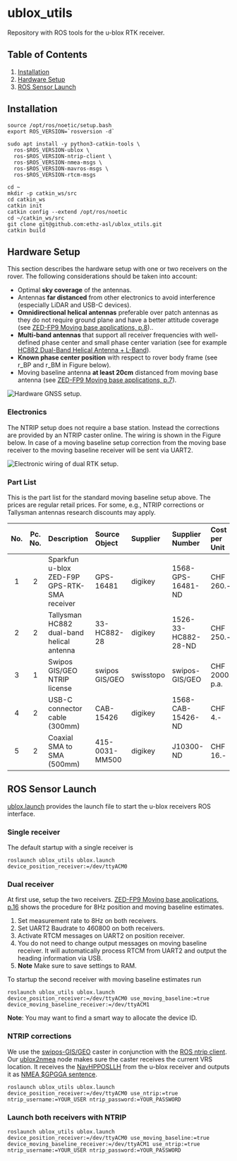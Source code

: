 # ublox_utils
Repository with ROS tools for the u-blox RTK receiver.

## Table of Contents
1. [Installation](#installation)
2. [Hardware Setup](#hardware-setup)
3. [ROS Sensor Launch](#ros-sensor-launch)

## Installation
```
source /opt/ros/noetic/setup.bash
export ROS_VERSION=`rosversion -d`

sudo apt install -y python3-catkin-tools \
  ros-$ROS_VERSION-ublox \
  ros-$ROS_VERSION-ntrip-client \
  ros-$ROS_VERSION-nmea-msgs \
  ros-$ROS_VERSION-mavros-msgs \
  ros-$ROS_VERSION-rtcm-msgs
  
cd ~
mkdir -p catkin_ws/src
cd catkin_ws
catkin init
catkin config --extend /opt/ros/noetic
cd ~/catkin_ws/src
git clone git@github.com:ethz-asl/ublox_utils.git
catkin build
```

## Hardware Setup
This section describes the hardware setup with one or two receivers on the rover.
The following considerations should be taken into account:
- Optimal **sky coverage** of the antennas.
- Antennas **far distanced** from other electronics to avoid interference (especially LiDAR and USB-C devices).
- **Omnidirectional helical antennas** preferable over patch antennas as they do not require ground plane and have a better attitude coverage (see [ZED-FP9 Moving base applications, p.8](https://content.u-blox.com/sites/default/files/ZED-F9P-MovingBase_AppNote_%28UBX-19009093%29.pdf)).. 
- **Multi-band antennas** that support all receiver frequencies with well-defined phase center and small phase center variation (see for example [HC882 Dual-Band Helical Antenna + L-Band](https://www.tallysman.com/app/uploads/2018/03/Tallysman%C2%AE-HC882-Datasheet_March-2022.pdf)). 
- **Known phase center position** with respect to rover body frame (see r_BP and r_BM in Figure below).
- Moving baseline antenna **at least 20cm** distanced from moving base antenna (see [ZED-FP9 Moving base applications, p.7](https://content.u-blox.com/sites/default/files/ZED-F9P-MovingBase_AppNote_%28UBX-19009093%29.pdf)).

![Hardware GNSS setup.]()

### Electronics
The NTRIP setup does not require a base station.
Instead the corrections are provided by an NTRIP caster online.
The wiring is shown in the Figure below.
In case of a moving baseline setup correction from the moving base receiver to the moving baseline receiver will be sent via UART2.

![Electronic wiring of dual RTK setup.]()

### Part List
This is the part list for the standard moving baseline setup above.
The prices are regular retail prices.
For some, e.g., NTRIP corrections or Tallysman antennas research discounts may apply.

| No. | Pc. No. | Description                                  | Source Object   | Supplier  | Supplier Number     | Cost per Unit   | Cost Total      | 
|:---:|:-------:|:---------------------------------------------|:----------------|:----------|:--------------------|:----------------|:----------------|
|  1  |    2    | Sparkfun u-blox ZED-F9P GPS-RTK-SMA receiver | GPS-16481       | digikey   | 1568-GPS-16481-ND   | CHF 260.-       | CHF 520.-       |
|  2  |    2    | Tallysman HC882 dual-band helical antenna    | 33-HC882-28     | digikey   | 1526-33-HC882-28-ND | CHF 250.-       | CHF 500.-       |
|  3  |    1    | Swipos GIS/GEO NTRIP license                 | swipos GIS/GEO  | swisstopo | swipos-GIS/GEO      | CHF 2000.- p.a. | CHF 2000.- p.a. |
|  4  |    2    | USB-C connector cable (300mm)                | CAB-15426       | digikey   | 1568-CAB-15426-ND   | CHF 4.-         | CHF 8.-         |
|  5  |    2    | Coaxial SMA to SMA (500mm)                   | 415-0031-MM500  | digikey   | J10300-ND           | CHF 16.-        | CHF 32.-        |

## ROS Sensor Launch
[ublox.launch](./launch/ublox.launch) provides the launch file to start the u-blox receivers ROS interface.
### Single receiver
The default startup with a single receiver is
```
roslaunch ublox_utils ublox.launch device_position_receiver:=/dev/ttyACM0
```

### Dual receiver
At first use, setup the two receivers.
[ZED-FP9 Moving base applications, p.16](https://content.u-blox.com/sites/default/files/ZED-F9P-MovingBase_AppNote_%28UBX-19009093%29.pdf) shows the procedure for 8Hz position and moving baseline estimates.
1. Set measurement rate to 8Hz on both receivers.
2. Set UART2 Baudrate to 460800 on both receivers.
3. Activate RTCM messages on UART2 on position receiver.
4. You do not need to change output messages on moving baseline receiver. It will automatically process RTCM from UART2 and output the heading information via USB.
5. **Note** Make sure to save settings to RAM.

To startup the second receiver with moving baseline estimates run
```
roslaunch ublox_utils ublox.launch device_position_receiver:=/dev/ttyACM0 use_moving_baseline:=true device_moving_baseline_receiver:=/dev/ttyACM1
```
**Note**: You may want to find a smart way to allocate the device ID.

### NTRIP corrections
We use the [swipos-GIS/GEO](https://www.swisstopo.admin.ch/de/geodata/geoservices/swipos/swipos-dienste/swipos-gisgeo.html) caster in conjunction with the [ROS ntrip client](http://wiki.ros.org/ntrip_client).
Our [ublox2nmea](src/ublox2nmea.cc) node makes sure the caster receives the current VRS location.
It receives the [NavHPPOSLLH](http://docs.ros.org/en/noetic/api/ublox_msgs/html/msg/NavHPPOSLLH.html) from the u-blox receiver and outputs it as [NMEA $GPGGA sentence](http://docs.ros.org/en/api/nmea_msgs/html/msg/Sentence.html).
```
roslaunch ublox_utils ublox.launch device_position_receiver:=/dev/ttyACM0 use_ntrip:=true ntrip_username:=YOUR_USER ntrip_password:=YOUR_PASSWORD
```

### Launch both receivers with NTRIP
```
roslaunch ublox_utils ublox.launch device_position_receiver:=/dev/ttyACM0 use_moving_baseline:=true device_moving_baseline_receiver:=/dev/ttyACM1 use_ntrip:=true ntrip_username:=YOUR_USER ntrip_password:=YOUR_PASSWORD
```
